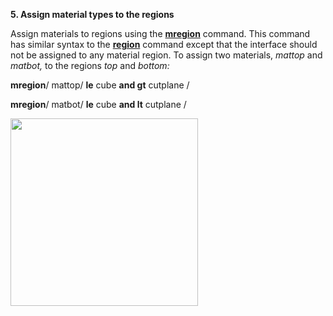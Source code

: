  **5. Assign material types to the regions**

Assign materials to regions using
the [**mregion**](commands/MREGION.md) command. This command has
similar syntax to the **[region](commands/REGION.md)** command except
that the interface should not be assigned to any material region. To
assign two materials, *mattop* and *matbot,* to the regions *top* and
*bottom:*

**mregion**/ mattop/ **le** cube **and gt** cutplane /

**mregion**/ matbot/ **le** cube **and lt** cutplane /

<img height="300" width="300" src="https://lanl.github.io/LaGriT/docsassets/images/Image225.gif">

